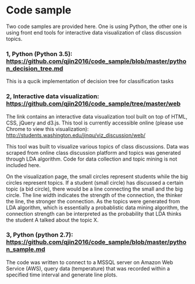 # Code sample

Two code samples are provided here. One is using Python, the other one is using front end tools for interactive data visualization of class discussion topics.

### 1, Python (Python 3.5): https://github.com/qjin2016/code_sample/blob/master/python_decision_tree.md
This is a qucik implementation of decision tree for classification tasks


### 2, Interactive data visualization: https://github.com/qjin2016/code_sample/tree/master/web

The link contains an interactive data visualization tool built on top of HTML, CSS, jQuery and d3.js. This tool is currently accessible online (please use Chrome to view this visualization): http://students.washington.edu/jinqu/viz_discussion/web/ 

This tool was built to visualize various topics of class discussions. Data was scraped from online class discussion platform and topics was generated through LDA algorithm. Code for data collection and topic mining is not included here. 

On the visualization page, the small circles represent students while the big circles represent topics. If a student (small circle) has discussed a certain topic (a bid circle), there would be a line connecting the small and the big circle. The line width indicates the strength of the connection, the thinker the line, the stronger the connection. As the topics were generated from LDA algorithm, which is essentially a probablistic data mining algorithm, the connection strength can be interpreted as the probability that LDA thinks the student A talked about the topic X.


### 3, Python (python 2.7): https://github.com/qjin2016/code_sample/blob/master/python_sample.md

The code was written to connect to a MSSQL server on Amazon Web Service (AWS), query data (temperature) that was recorded within a specified time interval and generate line plots.
